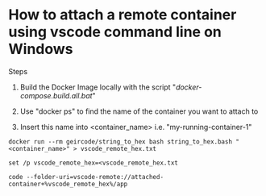 # How to attach a remote container using vscode command line on Windows

Steps

1. Build the Docker Image locally with the script "*docker-compose.build.all.bat*"

2. Use "docker ps" to find the name of the container you want to attach to

3. Insert this name into <container_name> i.e. "my-running-container-1"

```
docker run --rm geircode/string_to_hex bash string_to_hex.bash "<container_name>" > vscode_remote_hex.txt

set /p vscode_remote_hex=<vscode_remote_hex.txt

code --folder-uri=vscode-remote://attached-container+%vscode_remote_hex%/app

```
